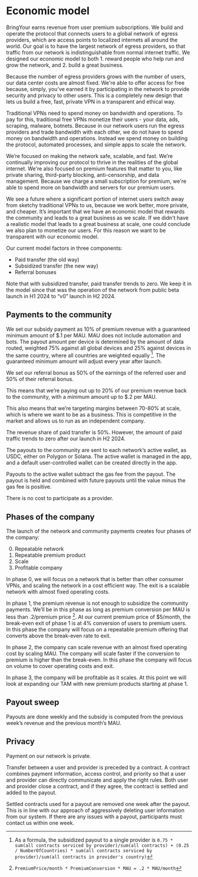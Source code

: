 # Economic model

BringYour earns revenue from user premium subscriptions. We build and operate the protocol that connects users to a global network of egress providers, which are access points to localized internets all around the world. Our goal is to have the largest network of egress providers, so that traffic from our network is indistinguishable from normal internet traffic. We designed our economic model to both 1. reward people who help run and grow the network, and 2. build a great business.

Because the number of egress providers grows with the number of users, our data center costs are almost fixed. We're able to offer access for free because, simply, you’ve earned it by participating in the network to provide security and privacy to other users. This is a completely new design that lets us build a free, fast, private VPN in a transparent and ethical way.

Traditional VPNs need to spend money on bandwidth and operations. To pay for this, traditional free VPNs monetize their users - your data, ads, scraping, malware, botnets. Because in our network users run the egress providers and trade bandwidth with each other, we do not have to spend money on bandwidth and operations. Instead we spend money on building the protocol, automated processes, and simple apps to scale the network.

We’re focused on making the network safe, scalable, and fast. We’re continually improving our protocol to thrive in the realities of the global internet. We're also focused on premium features that matter to you, like private sharing, third-party blocking, anti-censorship, and data management. Because we charge a small subscription for premium, we're able to spend more on bandwidth and servers for our premium users.

We see a future where a significant portion of internet users switch away from sketchy traditional VPNs to us, because we work better, more private, and cheaper. It’s important that we have an economic model that rewards the community and leads to a great business as we scale. If we didn't have a realistic model that leads to a great business at scale, one could conclude we also plan to monetize our users. For this reason we want to be transparent with our economic model.

Our current model factors in three components:
- Paid transfer (the old way)
- Subsidized transfer (the new way)
- Referral bonuses

Note that with subsidized transfer, paid transfer trends to zero. We keep it in the model since that was the operation of the network from public beta launch in H1 2024 to “v0” launch in H2 2024.


## Payments to the community

We set our subsidy payment as 10% of premium revenue with a guaranteed minimum amount of $.1 per MAU. MAU does not include automation and bots. The payout amount per device is determined by the amount of data routed, weighted 75% against all global devices and 25% against devices in the same country, where all countries are weighted equally [^1]. The guaranteed minimum amount will adjust every year after launch.

We set our referral bonus as 50% of the earnings of the referred user and 50% of their referral bonus.

This means that we’re paying out up to 20% of our premium revenue back to the community, with a minimum amount up to $.2 per MAU.

This also means that we’re targeting margins between 70-80% at scale, which is where we want to be as a business. This is competitive in the market and allows us to run as an independent company.

The revenue share of paid transfer is 50%. However, the amount of paid traffic trends to zero after our launch in H2 2024.

The payouts to the community are sent to each network’s active wallet, as USDC, either on Polygon or Solana. The active wallet is managed in the app, and a default user-controlled wallet can be created directly in the app.

Payouts to the active wallet subtract the gas fee from the payout. The payout is held and combined with future payouts until the value minus the gas fee is positive.

There is no cost to participate as a provider.


## Phases of the company

The launch of the network and community payments creates four phases of the company:

0. Repeatable network
1. Repeatable premium product
2. Scale
3. Profitable company

In phase 0, we will focus on a network that is better than other consumer VPNs, and scaling the network in a cost efficient way. The exit is a scalable network with almost fixed operating costs.

In phase 1, the premium revenue is not enough to subsidize the community payments. We’ll be in this phase as long as premium conversion per MAU is less than .2/premium price [^2]. At our current premium price of $5/month, the break-even exit of phase 1 is at 4% conversion of users to premium users. In this phase the company will focus on a repeatable premium offering that converts above the break-even rate to exit.

In phase 2, the company can scale revenue with an almost fixed operating cost by scaling MAU. The company will scale faster if the conversion to premium is higher than the break-even. In this phase the company will focus on volume to cover operating costs and exit.

In phase 3, the company will be profitable as it scales. At this point we will look at expanding our TAM with new premium products starting at phase 1.


## Payout sweep

Payouts are done weekly and the subsidy is computed from the previous week’s revenue and the previous month’s MAU.


## Privacy

Payment on our network is private.

Transfer between a user and provider is preceded by a contract. A contract combines payment information, access control, and priority so that a user and provider can directly communicate and apply the right rules. Both user and provider close a contract, and if they agree, the contract is settled and added to the payout.

Settled contracts used for a payout are removed one week after the payout. This is in line with our approach of aggressively deleting user information from our system. If there are any issues with a payout, participants must contact us within one week. 


[^1]: As a formula, the subsidized payout to a single provider is `0.75 * sum(all contracts serviced by provider)/sum(all contracts) + (0.25 / NumberOfCountries) * sum(all contracts serviced by provider)/sum(all contracts in provider's country)`

[^2]: `PremiumPrice/month * PremiumConversion * MAU = .2 * MAU/month`
